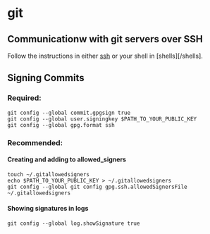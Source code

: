 # git

## Communicationw with git servers over SSH

Follow the instructions in either [ssh](/apps/ssh.md) or your shell in [shells][/shells].

## Signing Commits

### Required: 

```
git config --global commit.gpgsign true
git config --global user.signingkey $PATH_TO_YOUR_PUBLIC_KEY
git config --global gpg.format ssh
```

### Recommended:

#### Creating and adding to allowed_signers

```
touch ~/.gitallowedsigners
echo $PATH_TO_YOUR_PUBLIC_KEY > ~/.gitallowedsigners
git config --global git config gpg.ssh.allowedSignersFile ~/.gitallowedsigners
```

#### Showing signatures in logs

```
git config --global log.showSignature true
```
